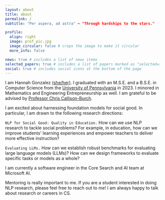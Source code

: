 ```yaml
---
layout: about
title: about
permalink: /
subtitle: "Per aspera, ad astra" — "Through hardships to the stars."

profile:
  align: right
  image: prof_pic.jpg
  image_circular: false # crops the image to make it circular
  more_info: false 

news: true # includes a list of news items
selected_papers: true # includes a list of papers marked as "selected={true}"
social: true # includes social icons at the bottom of the page
---
```


I am Hannah Gonzalez [(she/her)](https://pronouns.org/she-her). I graduated with an M.S.E. and a B.S.E. in Computer Science from the [University of Pennsylvania](https://www.upenn.edu) in 2023. I minored in Mathematics and Engineering Entrepreneurship as well. I am grateful to be advised by [Professor Chris Callison-Burch](https://www.cis.upenn.edu/~ccb/).

I am excited about harnessing foundation models for social good. In particular, I am drawn to the following research directions:

`NLP for Social Good: Quality in Education.` How can we use NLP research to tackle social problems? For example, in education, how can we improve students' learning experiences and empower teachers to deliver more effective instruction?

`Evaluating LLMs.` How can we establish robust benchmarks for evaluating large language models (LLMs)? How can we design frameworks to evaluate specific tasks or models as a whole?

I am currently a software engineer in the Core Search and AI team at Microsoft AI. 

Mentoring is really important to me. If you are a student interested in doing NLP research, please feel free to reach out to me! I am always happy to talk about research or careers in CS. 
